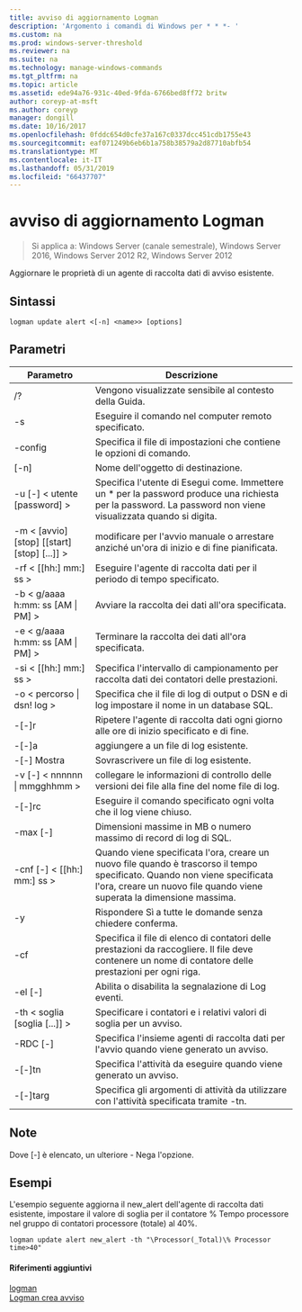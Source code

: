 ```yaml
---
title: avviso di aggiornamento Logman
description: 'Argomento i comandi di Windows per * * *- '
ms.custom: na
ms.prod: windows-server-threshold
ms.reviewer: na
ms.suite: na
ms.technology: manage-windows-commands
ms.tgt_pltfrm: na
ms.topic: article
ms.assetid: ede94a76-931c-40ed-9fda-6766bed8ff72 britw
author: coreyp-at-msft
ms.author: coreyp
manager: dongill
ms.date: 10/16/2017
ms.openlocfilehash: 0fddc654d0cfe37a167c0337dcc451cdb1755e43
ms.sourcegitcommit: eaf071249b6eb6b1a758b38579a2d87710abfb54
ms.translationtype: MT
ms.contentlocale: it-IT
ms.lasthandoff: 05/31/2019
ms.locfileid: "66437707"
---
```

# <a name="logman-update-alert"></a>avviso di aggiornamento Logman

>Si applica a: Windows Server (canale semestrale), Windows Server 2016, Windows Server 2012 R2, Windows Server 2012

Aggiornare le proprietà di un agente di raccolta dati di avviso esistente.  

## <a name="syntax"></a>Sintassi  
```  
logman update alert <[-n] <name>> [options]  
```  
## <a name="parameters"></a>Parametri  

|                 Parametro                  |                                                                               Descrizione                                                                               |
|--------------------------------------------|-------------------------------------------------------------------------------------------------------------------------------------------------------------------------|
|                     /?                     |                                                                    Vengono visualizzate sensibile al contesto della Guida.                                                                     |
|             -s <computer name>             |                                                          Eseguire il comando nel computer remoto specificato.                                                          |
|              -config <value>               |                                                         Specifica il file di impostazioni che contiene le opzioni di comando.                                                         |
|                [-n] <name>                 |                                                                       Nome dell'oggetto di destinazione.                                                                        |
|          -u [-] < utente [password] >           | Specifica l'utente di Esegui come. Immettere un \* per la password produce una richiesta per la password. La password non viene visualizzata quando si digita. |
| -m < [avvio] [stop] [[start] [stop] [...]] > |                                                modificare per l'avvio manuale o arrestare anziché un'ora di inizio e di fine pianificata.                                                 |
|             -rf < [[hh:] mm:] ss >             |                                                        Eseguire l'agente di raccolta dati per il periodo di tempo specificato.                                                         |
|     -b < g/aaaa h:mm: ss [AM &#124; PM] >      |                                                              Avviare la raccolta dei dati all'ora specificata.                                                               |
|     -e < g/aaaa h:mm: ss [AM &#124; PM] >      |                                                               Terminare la raccolta dei dati all'ora specificata.                                                                |
|             -si < [[hh:] mm:] ss >             |                                                 Specifica l'intervallo di campionamento per raccolta dati dei contatori delle prestazioni.                                                  |
|           -o < percorso &#124; dsn! log >           |                                              Specifica che il file di log di output o DSN e di log impostare il nome in un database SQL.                                               |
|                   -[-]r                    |                                                  Ripetere l'agente di raccolta dati ogni giorno alle ore di inizio specificato e di fine.                                                  |
|                   -[-]a                    |                                                                     aggiungere a un file di log esistente.                                                                     |
|                   -[-] Mostra                   |                                                                     Sovrascrivere un file di log esistente.                                                                     |
|        -v [-] < nnnnnn &#124; mmgghhmm >        |                                                   collegare le informazioni di controllo delle versioni dei file alla fine del nome file di log.                                                   |
|               -[-]rc <task>                |                                                         Eseguire il comando specificato ogni volta che il log viene chiuso.                                                          |
|              -max [-] <value>               |                                                 Dimensioni massime in MB o numero massimo di record di log di SQL.                                                  |
|           -cnf [-] < [[hh:] mm:] ss >           |     Quando viene specificata l'ora, creare un nuovo file quando è trascorso il tempo specificato. Quando non viene specificata l'ora, creare un nuovo file quando viene superata la dimensione massima.     |
|                     -y                     |                                                             Rispondere Sì a tutte le domande senza chiedere conferma.                                                              |
|               -cf <filename>               |                       Specifica il file di elenco di contatori delle prestazioni da raccogliere. Il file deve contenere un nome di contatore delle prestazioni per ogni riga.                        |
|                   -el [-]                   |                                                                Abilita o disabilita la segnalazione di Log eventi.                                                                 |
|     -th < soglia [soglia [...]] >      |                                                        Specificare i contatori e i relativi valori di soglia per un avviso.                                                        |
|              -RDC [-] <name>               |                                                     Specifica l'insieme agenti di raccolta dati per l'avvio quando viene generato un avviso.                                                      |
|               -[-]tn <task>                |                                                             Specifica l'attività da eseguire quando viene generato un avviso.                                                              |
|            -[-]targ <argument>             |                                               Specifica gli argomenti di attività da utilizzare con l'attività specificata tramite -tn.                                                |

## <a name="remarks"></a>Note  
Dove [-] è elencato, un ulteriore - Nega l'opzione.  
## <a name="BKMK_examples"></a>Esempi  
L'esempio seguente aggiorna il new_alert dell'agente di raccolta dati esistente, impostare il valore di soglia per il contatore % Tempo processore nel gruppo di contatori processore (totale) al 40%.  
```  
logman update alert new_alert -th "\Processor(_Total)\% Processor time>40"  
```  
#### <a name="additional-references"></a>Riferimenti aggiuntivi  
[logman](logman.md)  
[Logman crea avviso](logman-create-alert.md)  
